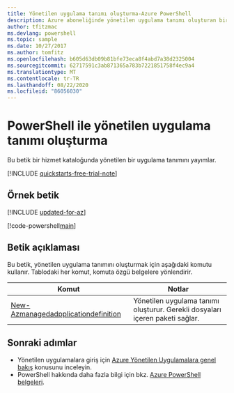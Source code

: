 ```yaml
---
title: Yönetilen uygulama tanımı oluşturma-Azure PowerShell
description: Azure aboneliğinde yönetilen uygulama tanımı oluşturan bir Azure PowerShell betik örneği sağlar.
author: tfitzmac
ms.devlang: powershell
ms.topic: sample
ms.date: 10/27/2017
ms.author: tomfitz
ms.openlocfilehash: b605d63db09b81bfe73eca8f4abd7a38d2325004
ms.sourcegitcommit: 62717591c3ab871365a783b7221851758f4ec9a4
ms.translationtype: MT
ms.contentlocale: tr-TR
ms.lasthandoff: 08/22/2020
ms.locfileid: "86056030"
---
```

# <a name="create-a-managed-application-definition-with-powershell"></a>PowerShell ile yönetilen uygulama tanımı oluşturma

Bu betik bir hizmet kataloğunda yönetilen bir uygulama tanımını yayımlar.

[!INCLUDE [quickstarts-free-trial-note](../../../../includes/quickstarts-free-trial-note.md)]

## <a name="sample-script"></a>Örnek betik

[!INCLUDE [updated-for-az](../../../../includes/updated-for-az.md)]

[!code-powershell[main](../../../../powershell_scripts/managed-applications/create-definition/create-definition.ps1 "Create definition")]


## <a name="script-explanation"></a>Betik açıklaması

Bu betik, yönetilen uygulama tanımını oluşturmak için aşağıdaki komutu kullanır. Tablodaki her komut, komuta özgü belgelere yönlendirir.

| Komut | Notlar |
|---|---|
| [New-Azmanagedadpplicationdefinition](/powershell/module/az.resources/new-azmanagedapplicationdefinition) | Yönetilen uygulama tanımı oluşturur. Gerekli dosyaları içeren paketi sağlar. |


## <a name="next-steps"></a>Sonraki adımlar

* Yönetilen uygulamalara giriş için [Azure Yönetilen Uygulamalara genel bakış](../overview.md) konusunu inceleyin.
* PowerShell hakkında daha fazla bilgi için bkz. [Azure PowerShell belgeleri](/powershell/azure/get-started-azureps).
